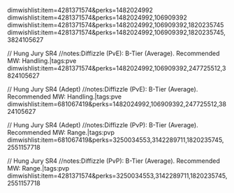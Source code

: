 dimwishlist:item=4281371574&perks=1482024992
dimwishlist:item=4281371574&perks=1482024992,106909392
dimwishlist:item=4281371574&perks=1482024992,106909392,1820235745
dimwishlist:item=4281371574&perks=1482024992,106909392,1820235745,3824105627

// Hung Jury SR4
//notes:Diffizzle (PvE): B-Tier (Average). Recommended MW: Handling.|tags:pve
dimwishlist:item=4281371574&perks=1482024992,106909392,247725512,3824105627


// Hung Jury SR4 (Adept)
//notes:Diffizzle (PvE): B-Tier (Average). Recommended MW: Handling.|tags:pve
dimwishlist:item=681067419&perks=1482024992,106909392,247725512,3824105627


// Hung Jury SR4 (Adept)
//notes:Diffizzle (PvP): B-Tier (Average). Recommended MW: Range.|tags:pvp
dimwishlist:item=681067419&perks=3250034553,3142289711,1820235745,2551157718


// Hung Jury SR4
//notes:Diffizzle (PvP): B-Tier (Average). Recommended MW: Range.|tags:pvp
dimwishlist:item=4281371574&perks=3250034553,3142289711,1820235745,2551157718